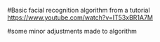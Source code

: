#Basic facial recognition algorithm from a tutorial  https://www.youtube.com/watch?v=IT53xBR1A7M

#some minor adjustments made to algorithm
